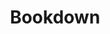---
objectid: bookdown
objecttype: tool
title: Bookdown
objectlink: 'https://bookdown.org/'
documentation: 'http://bookdown.org/yihui/bookdown/'
description: 'The bookdown package is an open-source R package that facilitates writing books and long-form articles/reports with R Markdown.'
category: 'Digital Publishing'
technologies: 'R Markdown; Knitr; TinyTeX; Pandoc;'
software-requirements: 'R; R Studio; Terminal; command-prompt'
people:
  - name: Yihui Xie 
    github: yihui
images:
- filelocation: https://bookdown.org/yihui/bookdown/images/logo.png
  caption: Bookdown logo
---